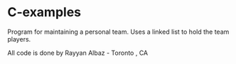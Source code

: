 # C-examples
Program for maintaining a personal team.
Uses a linked list to hold the team players.

All code is done by Rayyan Albaz - Toronto , CA
